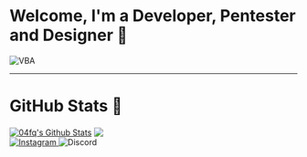 # Welcome, I'm a Developer, Pentester and Designer 👋
![VBA](https://user-images.githubusercontent.com/72291409/113727503-d9ce4b80-96fd-11eb-9e3e-de2269559b61.png)

---
# GitHub Stats 👾
<a href="https://github.com/04fq">
<img align="center" alt="04fq's Github Stats" src="https://github-readme-stats.codestackr.vercel.app/api?username=04fq&show_icons=true&hide_border=true&count_private=true&include_all_commits=true&theme=radical" /></a>
<a href="https://github.com/04fq">
  <img align="center" src="https://github-readme-stats.anuraghazra1.vercel.app/api/top-langs/?username=04fq&&hide_border=true&layout=compact&theme=radical" /></a>
  <br>
<a href="https://instagram.com/i0.wf">
<img alt="Instagram" src="https://img.shields.io/badge/i0.wf%20-%23E4405F.svg?&style=for-the-badge&logo=Instagram&logoColor=white"/>
</a>
<img alt="Discord" src="https://img.shields.io/badge/%3CCodelc/%3E%20-%237289DA.svg?&style=for-the-badge&logo=discord&logoColor=white"/>

